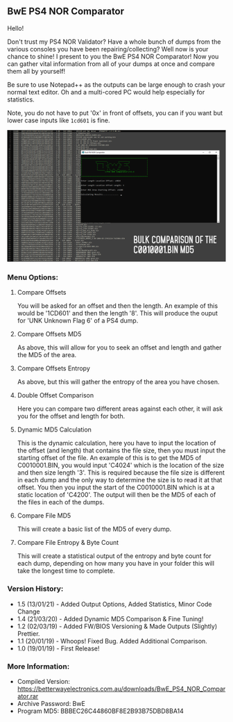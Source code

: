 ## BwE PS4 NOR Comparator ##

Hello!

Don't trust my PS4 NOR Validator? Have a whole bunch of dumps from the various consoles you have been repairing/collecting? Well now is your chance to shine!
I present to you the BwE PS4 NOR Comparator! Now you can gather vital information from all of your dumps at once and compare them all by yourself!

Be sure to use Notepad++ as the outputs can be large enough to crash your normal text editor. Oh and a multi-cored PC would help especially for statistics.

Note, you do not have to put '0x' in front of offsets, you can if you want but lower case inputs like `1cd601` is fine.

![](comparator.png)

### Menu Options: ###

1. Compare Offsets

	You will be asked for an offset and then the length. An example of this would be '1CD601' and then the length '8'.
	This will produce the ouput for 'UNK Unknown Flag 6' of a PS4 dump.

2. Compare Offsets MD5

	As above, this will allow for you to seek an offset and length and gather the MD5 of the area.

3. Compare Offsets Entropy

	As above, but this will gather the entropy of the area you have chosen.

4. Double Offset Comparison

	Here you can compare two different areas against each other, it will ask you for the offset and length for both.
	
5. Dynamic MD5 Calculation

	This is the dynamic calculation, here you have to input the location of the offset (and length) that contains the file size, then you must input the starting offset of the file.
	An example of this is to get the MD5 of C0010001.BIN, you would input 'C4024' which is the location of the size and then size length '3'. This is required because the file size is
	different in each dump and the only way to determine the size is to read it at that offset. You then you input the start of the C0010001.BIN which is at a static location of 'C4200'.
	The output will then be the MD5 of each of the files in each of the dumps.

6. Compare File MD5

	This will create a basic list of the MD5 of every dump.
	
7. Compare File Entropy & Byte Count

	This will create a statistical output of the entropy and byte count for each dump, depending on how many you have in your folder this will take the longest time to complete.

### Version History: ###
- 1.5 (13/01/21) - Added Output Options, Added Statistics, Minor Code Change
- 1.4 (21/03/20) - Added Dynamic MD5 Comparison & Fine Tuning!
- 1.2 (02/03/19) - Added FW/BIOS Versioning & Made Outputs (Slightly) Prettier.
- 1.1 (20/01/19) - Whoops! Fixed Bug. Added Additional Comparison.
- 1.0 (19/01/19) - First Release!

### More Information: ###
- Compiled Version: https://betterwayelectronics.com.au/downloads/BwE_PS4_NOR_Comparator.rar
- Archive Password: BwE
- Program MD5: BBBEC26C44860BF8E2B93B75DBD8BA14
